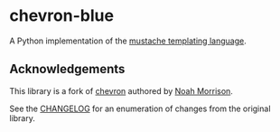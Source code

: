 # chevron-blue

A Python implementation of the [mustache templating language](http://mustache.github.io).

## Acknowledgements

This library is a fork of [chevron](https://github.com/noahmorrison/chevron) authored by [Noah Morrison](https://github.com/noahmorrison).

See the [CHANGELOG](./CHANGELOG.md) for an enumeration of changes from the original library.
